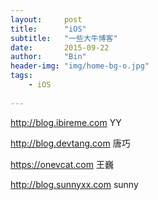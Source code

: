 ```yaml
---
layout:     post
title:      "iOS"
subtitle:   "一些大牛博客"
date:       2015-09-22
author:     "Bin"
header-img: "img/home-bg-o.jpg"
tags:
    - iOS
    
---
```


http://blog.ibireme.com    YY

http://blog.devtang.com    唐巧

https://onevcat.com        王巍

http://blog.sunnyxx.com    sunny

